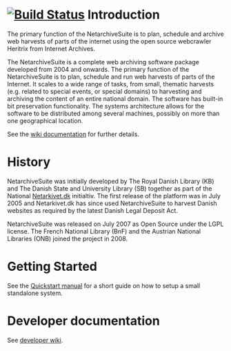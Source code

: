 [![Build Status](https://travis-ci.org/netarchivesuite/netarchivesuite.svg)](https://travis-ci.org/netarchivesuite/netarchivesuite)
Introduction
===========

The primary function of the NetarchiveSuite is to plan, schedule and
archive web harvests of parts of the internet using the open source webcrawler Heritrix from Internet Archives. 

The NetarchiveSuite is a complete web archiving software package developed from 2004 and onwards. 
The primary function of the NetarchiveSuite is to plan, schedule and run web harvests of parts of the Internet. 
It scales to a wide range of tasks, from small, thematic harvests (e.g. related to special events, or special 
domains) to harvesting and archiving the content of an entire national domain. The software has built-in bit 
preservation functionality. The systems architecture allows for the software to be distributed among several 
machines, possibly on more than one geographical location. 

See the [wiki documentation](https://sbforge.org/display/NAS/Documentation) for further details.

History
========
NetarchiveSuite was initially developed by The Royal Danish Library (KB) and The Danish State and University 
Library (SB) together as part of the National [Netarkivet.dk](http://netarkivet.dk">http://netarkivet.dk) initialtiv.
The first release of the platform was in July 2005 and Netarkivet.dk has since used NetarchiveSuite 
to harvest Danish websites as required by the latest Danish Legal Deposit Act.

NetarchiveSuite was released on July 2007 as Open Source under the LGPL license. The French National Library (BnF) 
and the Austrian National Libraries (ONB) joined the project in 2008.

Getting Started
===============

See the [Quickstart manual](https://sbforge.org/display/NASDOC/Quick+Start+Manual) for a short guide on how to 
setup a small standalone system.

Developer documentation
=======================

See [developer wiki](https://sbforge.org/display/NAS/Development).

